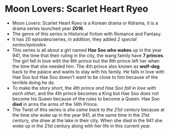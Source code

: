 # **Moon Lovers: Scarlet Heart Ryeo**

- Moon Lovers: Scarlet Heart Ryeo is a Korean drama or Kdrama, it is a drama series launched year **2016**.
- The genre of this series is Historical fiction with Romance and Fantasy.
- It has 20 episodes/series, in addition, they added *2 special series/episodes*.
- This series is all about a girl named **Hae Soo who wakes** up in the year 941, the time that their ruling in the city, the wang family have **7 princes**. The girl fell in love with the 8th prince but the 8th prince left her when the time that she needed him. The 4th prince also known as **wolf-dog** back to the palace and wants to stay with his family. He falls in love with Hae Soo but Hae Soo doesn't want to be close to him because of the terrible doing he do.
- To make the story short, the *4th prince and Hae Soo fall in love with each other*, and the 4th prince becomes a King but Hae Soo does not become his Queen because of the rules to become a Queen. Hae Soo **died** in arms the arms of the 14th Prince. 
- The Twist of this series is *she came back to the 21st century* because at the time she woke up in the year 941, at the same time in the 21st century, she drew at the lake in their city. When she died in the 941 she woke up in the 21st century along with her life in this current year. 
